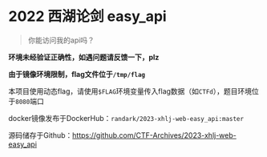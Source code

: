# 2022 西湖论剑 easy_api

> 你能访问我的api吗？

**环境未经验证正确性，如遇问题请反馈一下，plz**

**由于镜像环境限制，flag文件位于`/tmp/flag`**

本项目使用动态flag，请使用`$FLAG`环境变量传入flag数据（如`CTFd`），题目环境位于`8080`端口

docker镜像发布于DockerHub：`randark/2023-xhlj-web-easy_api:master`

源码储存于Github：https://github.com/CTF-Archives/2023-xhlj-web-easy_api
